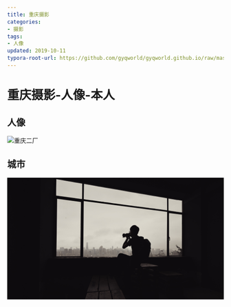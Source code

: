 ```yaml
---
title: 重庆摄影
categories: 
- 摄影
tags:
- 人像
updated: 2019-10-11
typora-root-url: https://github.com/gyqworld/gyqworld.github.io/raw/master/assets/blog_images
---
```


# 重庆摄影-人像-本人

## 人像

![重庆二厂](/1.jpg)

## 城市

![重庆二厂](https://github.com/gyqworld/gyqworld.github.io/raw/master/assets/blog_images/1.jpg)

